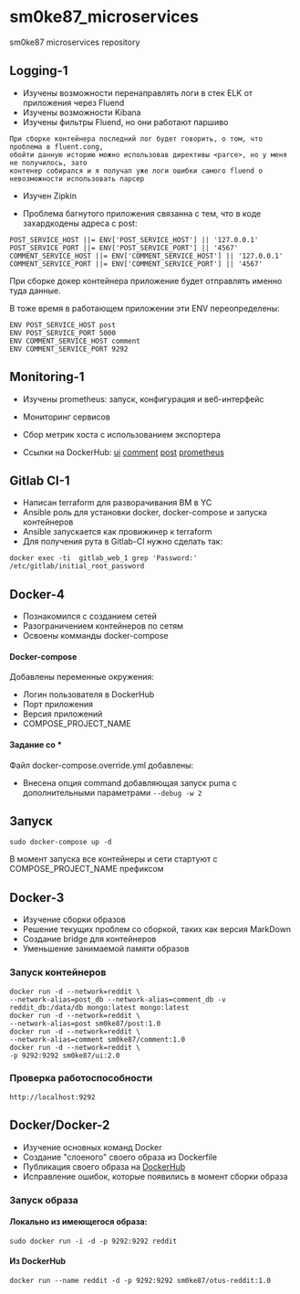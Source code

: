 # sm0ke87_microservices
sm0ke87 microservices repository
## Logging-1
* Изучены возможности перенаправлять логи в стек ELK от приложения через Fluend
* Изучены возможности Kibana
* Изучены фильтры Fluend, но они работают паршиво 
```
При сборке контейнера последний лог будет говорить, о том, что проблема в fluent.cong,
обойти данную историю можно использовав директивы <parce>, но у меня не получилось, зато 
контенер собирался и я получал уже логи ошибки самого fluend о невозможности использовать парсер
```
* Изучен Zipkin

* Проблема багнутого приложения связанна с тем, что в коде захардкодены адреса с post:
```
POST_SERVICE_HOST ||= ENV['POST_SERVICE_HOST'] || '127.0.0.1'
POST_SERVICE_PORT ||= ENV['POST_SERVICE_PORT'] || '4567'
COMMENT_SERVICE_HOST ||= ENV['COMMENT_SERVICE_HOST'] || '127.0.0.1'
COMMENT_SERVICE_PORT ||= ENV['COMMENT_SERVICE_PORT'] || '4567'
```
При сборке докер контейнера приложение будет отправлять именно туда данные.

В тоже время в работающем приложении эти ENV переопределены:
```
ENV POST_SERVICE_HOST post
ENV POST_SERVICE_PORT 5000
ENV COMMENT_SERVICE_HOST comment
ENV COMMENT_SERVICE_PORT 9292
```

## Monitoring-1

* Изучены prometheus: запуск, конфигурация и веб-интерфейс 
* Мониторинг сервисов 
* Сбор метрик хоста с использованием экспортера

* Ссылки на DockerHub:
[ui](https://hub.docker.com/repository/docker/sm0ke87/ui)
[comment](https://hub.docker.com/repository/docker/sm0ke87/comment)
[post](https://hub.docker.com/repository/docker/sm0ke87/post)
[prometheus](https://hub.docker.com/repository/docker/sm0ke87/prometheus)


## Gitlab CI-1

* Написан terraform для разворачивания ВМ в YC
* Ansible роль для установки docker, docker-compose и запуска контейнеров
* Ansible запускается как провижинер к terraform
* Для получения рута в Gitlab-CI нужно сделать так:
```
docker exec -ti  gitlab_web_1 grep 'Password:' /etc/gitlab/initial_root_password
```

## Docker-4

* Познакомился с созданием сетей
* Разограничением контейнеров по сетям
* Освоены комманды docker-compose

#### Docker-compose
Добавлены переменные окружения:
* Логин пользователя в DockerHub
* Порт приложения
* Версия приложений
* COMPOSE_PROJECT_NAME

#### Задание со *
Файл docker-compose.override.yml добавлены:
* Внесена опция command добавляющая запуск puma с  дополнительными параметрами `--debug -w 2`

## Запуск
```
sudo docker-compose up -d
```
В момент запуска все контейнеры и сети стартуют с COMPOSE_PROJECT_NAME префиксом

## Docker-3

* Изучение сборки образов
* Решение текущих проблем со сборкой, таких как версия MarkDown
* Создание bridge для контейнеров
* Уменьшение занимаемой памяти образов

### Запуск контейнеров
```
docker run -d --network=reddit \
--network-alias=post_db --network-alias=comment_db -v reddit_db:/data/db mongo:latest mongo:latest
docker run -d --network=reddit \
--network-alias=post sm0ke87/post:1.0
docker run -d --network=reddit \
--network-alias=comment sm0ke87/comment:1.0
docker run -d --network=reddit \
-p 9292:9292 sm0ke87/ui:2.0
```
### Проверка работоспособности
```
http://localhost:9292
```

## Docker/Docker-2

* Изучение основных команд Docker
* Создание "слоеного" своего образа из Dockerfile
* Публикация своего образа на [DockerHub](https://hub.docker.com/repository/docker/sm0ke87/otus-reddit)
* Исправление ошибок, которые появились в момент сборки образа

### Запуск образа
#### Локально из имеющегося образа:
``sudo docker run -i -d -p 9292:9292 reddit ``
#### Из DockerHub
``docker run --name reddit -d -p 9292:9292 sm0ke87/otus-reddit:1.0``
